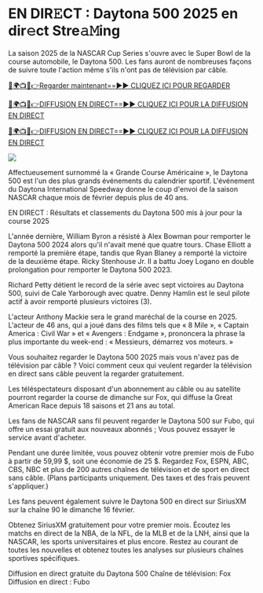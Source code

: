 # EN DIR𝙴CT : Daytona 500 2025 en dir𝚎ct Stre𝚊𝙼ing #

La saison 2025 de la NASCAR Cup Series s'ouvre avec le Super Bowl de la course automobile, le Daytona 500. Les fans auront de nombreuses façons de suivre toute l'action même s'ils n'ont pas de télévision par câble.

[🔴🌍📺📱👉Regarder maintenant==►► CLIQUEZ ICI POUR REGARDER](https://t.co/BZ3uwsHPH6)

[🔴🌍📺📱👉DIFFUSION EN DIRECT==►► CLIQUEZ ICI POUR LA DIFFUSION EN DIRECT](https://t.co/BZ3uwsHPH6)

[🔴🌍📺📱👉DIFFUSION EN DIRECT==►► CLIQUEZ ICI POUR LA DIFFUSION EN DIRECT](https://t.co/BZ3uwsHPH6)

<a href="https://t.co/BZ3uwsHPH6" rel="nofollow" data-target="animated-image.originalLink"><img src="https://camo.githubusercontent.com/1be82823e85778f8a57db5ea2a2e46822e8721e5be32dc31a466a7df3bb16d49/68747470733a2f2f636c6173736963616c7363686f6f6c6f6662616c6c65746c692e636f6d2f6e686b2f72676273727465672e676966" data-canonical-src="https://classicalschoolofballetli.com/nhk/rgbsrteg.gif" style="max-width: 100%; display: inline-block;" data-target="animated-image.originalImage"></a>

Affectueusement surnommé la « Grande Course Américaine », le Daytona 500 est l'un des plus grands événements du calendrier sportif. L'événement du Daytona International Speedway donne le coup d'envoi de la saison NASCAR chaque mois de février depuis plus de 40 ans.

EN DIRECT : Résultats et classements du Daytona 500 mis à jour pour la course 2025

L'année dernière, William Byron a résisté à Alex Bowman pour remporter le Daytona 500 2024 alors qu'il n'avait mené que quatre tours. Chase Elliott a remporté la première étape, tandis que Ryan Blaney a remporté la victoire de la deuxième étape. Ricky Stenhouse Jr. Il a battu Joey Logano en double prolongation pour remporter le Daytona 500 2023.

Richard Petty détient le record de la série avec sept victoires au Daytona 500, suivi de Cale Yarborough avec quatre. Denny Hamlin est le seul pilote actif à avoir remporté plusieurs victoires (3).

L'acteur Anthony Mackie sera le grand maréchal de la course en 2025. L'acteur de 46 ans, qui a joué dans des films tels que « 8 Mile », « Captain America : Civil War » et « Avengers : Endgame », prononcera la phrase la plus importante du week-end : « Messieurs, démarrez vos moteurs. »

Vous souhaitez regarder le Daytona 500 2025 mais vous n'avez pas de télévision par câble ? Voici comment ceux qui veulent regarder la télévision en direct sans câble peuvent la regarder gratuitement.

Les téléspectateurs disposant d'un abonnement au câble ou au satellite pourront regarder la course de dimanche sur Fox, qui diffuse la Great American Race depuis 18 saisons et 21 ans au total.

Les fans de NASCAR sans fil peuvent regarder le Daytona 500 sur Fubo, qui offre un essai gratuit aux nouveaux abonnés ; Vous pouvez essayer le service avant d'acheter.

Pendant une durée limitée, vous pouvez obtenir votre premier mois de Fubo à partir de 59,99 $, soit une économie de 25 $. Regardez Fox, ESPN, ABC, CBS, NBC et plus de 200 autres chaînes de télévision et de sport en direct sans câble. (Plans participants uniquement. Des taxes et des frais peuvent s'appliquer.)

Les fans peuvent également suivre le Daytona 500 en direct sur SiriusXM sur la chaîne 90 le dimanche 16 février.

Obtenez SiriusXM gratuitement pour votre premier mois. Écoutez les matchs en direct de la NBA, de la NFL, de la MLB et de la LNH, ainsi que la NASCAR, les sports universitaires et plus encore. Restez au courant de toutes les nouvelles et obtenez toutes les analyses sur plusieurs chaînes sportives spécifiques.

Diffusion en direct gratuite du Daytona 500
Chaîne de télévision: Fox
Diffusion en direct : Fubo
